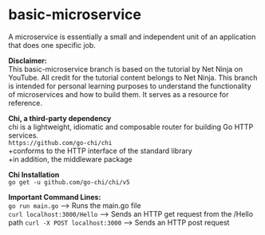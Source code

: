 # basic-microservice

A microservice is essentially a small and independent unit of an application that does one specific job. <br />

**Disclaimer:** <br />
This basic-microservice branch is based on the tutorial by Net Ninja on YouTube. All credit for the tutorial content belongs to Net Ninja. This branch is intended for personal learning purposes to understand the functionality of microservices and how to build them. It serves as a resource for reference.

**Chi, a third-party dependency** <br />
chi is a lightweight, idiomatic and composable router for building Go HTTP services. <br />
```https://github.com/go-chi/chi``` <br />
+conforms to the HTTP interface of the standard library <br />
+in addition, the middleware package <br />

**Chi Installation** <br />
```go get -u github.com/go-chi/chi/v5```

**Important Command Lines:** <br />
```go run main.go```
--> Runs the main.go file <br />
```curl localhost:3000/Hello```
--> Sends an HTTP get request from the /Hello path
```curl -X POST localhost:3000```
--> Sends an HTTP post request
